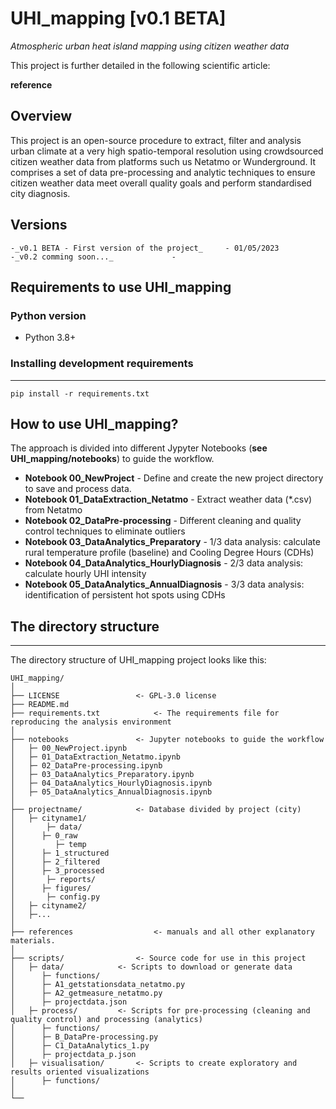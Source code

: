 # UHI_mapping [v0.1 BETA]
_Atmospheric urban heat island mapping using citizen weather data_

This project is further detailed in the following scientific article: 

  **reference**


## Overview
This project is an open-source procedure to extract, filter and analysis urban climate at a very high spatio-temporal resolution using crowdsourced citizen weather data from platforms such us Netatmo or Wunderground.
It comprises a set of data pre-processing and analytic techniques to ensure citizen weather data meet overall quality goals and perform standardised city diagnosis.



## Versions

	-_v0.1 BETA - First version of the project_ 	- 01/05/2023
	-_v0.2 comming soon..._				- 

## Requirements to use UHI_mapping

### Python version
 - Python 3.8+

### Installing development requirements
------------

    pip install -r requirements.txt


## How to use **UHI_mapping**?

The approach is divided into different Jypyter Notebooks (**see UHI_mapping/notebooks**) to guide the workflow.

- **Notebook 00_NewProject** - Define and create the new project directory to save and process data. 
- **Notebook 01_DataExtraction_Netatmo** - Extract weather data (*.csv) from Netatmo 
- **Notebook 02_DataPre-processing** - Different cleaning and quality control techniques to eliminate outliers
- **Notebook 03_DataAnalytics_Preparatory** - 1/3 data analysis: calculate rural temperature profile (baseline) and Cooling Degree Hours (CDHs)
- **Notebook 04_DataAnalytics_HourlyDiagnosis** - 2/3 data analysis: calculate hourly UHI intensity 
- **Notebook 05_DataAnalytics_AnnualDiagnosis** - 3/3 data analysis: identification of persistent hot spots using CDHs


## The directory structure
------------

The directory structure of UHI_mapping project looks like this: 

```
UHI_mapping/
│ 
├── LICENSE 				<- GPL-3.0 license
├── README.md
├── requirements.txt   			<- The requirements file for reproducing the analysis environment
│          		
├── notebooks				<- Jupyter notebooks to guide the workflow
│   ├─ 00_NewProject.ipynb      	
│   ├─ 01_DataExtraction_Netatmo.ipynb        		
│   ├─ 02_DataPre-processing.ipynb 
│   ├─ 03_DataAnalytics_Preparatory.ipynb 
│   ├─ 04_DataAnalytics_HourlyDiagnosis.ipynb 
│   ├─ 05_DataAnalytics_AnnualDiagnosis.ipynb     		
│             		
├── projectname/			<- Database divided by project (city)
│   ├─ cityname1/
│   	├─ data/
│	   ├─ 0_raw
│	      ├─ temp				
│	   ├─ 1_structured
│	   ├─ 2_filtered
│	   ├─ 3_processed    
│   	├─ reports/
│	   ├─ figures/  
│   	├─ config.py                    		
│   ├─ cityname2/
│	├─...
│
├── references         			<- manuals and all other explanatory materials.          
│
├── scripts/				<- Source code for use in this project
│	├─ data/			<- Scripts to download or generate data
│	   ├─ functions/
│	   ├─ A1_getstationsdata_netatmo.py
│	   ├─ A2_getmeasure_netatmo.py
│	   ├─ projectdata.json
│	├─ process/			<- Scripts for pre-processing (cleaning and quality control) and processing (analytics)
│	   ├─ functions/
│	   ├─ B_DataPre-processing.py
│	   ├─ C1_DataAnalytics_1.py
│	   ├─ projectdata_p.json
│	├─ visualisation/		<- Scripts to create exploratory and results oriented visualizations
│	   ├─ functions/
│
└──
```

